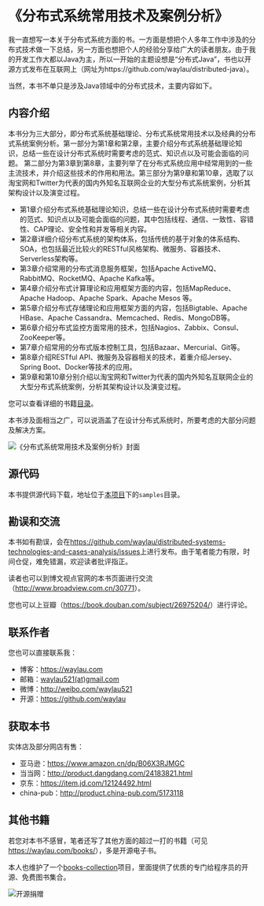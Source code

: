 # 《分布式系统常用技术及案例分析》

我一直想写一本关于分布式系统方面的书。一方面是想把个人多年工作中涉及的分布式技术做一下总结，另一方面也想把个人的经验分享给广大的读者朋友。由于我的开发工作大都以Java为主，所以一开始的主题设想是“分布式Java”，书也以开源方式发布在互联网上（网址为https://github.com/waylau/distributed-java）。

当然，本书不单只是涉及Java领域中的分布式技术，主要内容如下。

## 内容介绍

本书分为三大部分，即分布式系统基础理论、分布式系统常用技术以及经典的分布式系统案例分析。第一部分为第1章和第2章，主要介绍分布式系统基础理论知识，总结一些在设计分布式系统时需要考虑的范式、知识点以及可能会面临的问题。 第二部分为第3章到第8章，主要列举了在分布式系统应用中经常用到的一些主流技术，并介绍这些技术的作用和用法。第三部分为第9章和第10章，选取了以淘宝网和Twitter为代表的国内外知名互联网企业的大型分布式系统案例，分析其架构设计以及演变过程。

* 第1章介绍分布式系统基础理论知识，总结一些在设计分布式系统时需要考虑的范式、知识点以及可能会面临的问题，其中包括线程、通信、一致性、容错性、CAP理论、安全性和并发等相关内容。
* 第2章详细介绍分布式系统的架构体系，包括传统的基于对象的体系结构、SOA，也包括最近比较火的RESTful风格架构、微服务、容器技术、Serverless架构等。
* 第3章介绍常用的分布式消息服务框架，包括Apache ActiveMQ、RabbitMQ、RocketMQ、Apache Kafka等。
* 第4章介绍分布式计算理论和应用框架方面的内容，包括MapReduce、Apache Hadoop、Apache Spark、Apache Mesos 等。
* 第5章介绍分布式存储理论和应用框架方面的内容，包括Bigtable、Apache HBase、Apache Cassandra、Memcached、Redis、MongoDB等。
* 第6章介绍分布式监控方面常用的技术，包括Nagios、Zabbix、Consul、ZooKeeper等。
* 第7章介绍常用的分布式版本控制工具，包括Bazaar、Mercurial、Git等。
* 第8章介绍RESTful API、微服务及容器相关的技术，着重介绍Jersey、Spring Boot、Docker等技术的应用。
* 第9章和第10章分别介绍以淘宝网和Twitter为代表的国内外知名互联网企业的大型分布式系统案例，分析其架构设计以及演变过程。

您可以查看详细的书籍[目录](SUMMARY.md)。

本书涉及面相当之广，可以说涵盖了在设计分布式系统时，所要考虑的大部分问题及解决方案。

![《分布式系统常用技术及案例分析》封面](https://cloud.githubusercontent.com/assets/3233966/23100754/bb13b9a2-f6c3-11e6-874c-7a2a0cb50958.jpg)
## 源代码

本书提供源代码下载，地址位于[本项目](https://github.com/waylau/distributed-systems-technologies-and-cases-analysis)下的`samples`目录。

## 勘误和交流
本书如有勘误，会在<https://github.com/waylau/distributed-systems-technologies-and-cases-analysis/issues>上进行发布。由于笔者能力有限，时间仓促，难免错漏，欢迎读者批评指正。

读者也可以到博文视点官网的本书页面进行交流（<http://www.broadview.com.cn/30771>）。

您也可以上豆瓣（<https://book.douban.com/subject/26975204/>）进行评论。

## 联系作者

您也可以直接联系我：

* 博客：https://waylau.com
* 邮箱：[waylau521(at)gmail.com](mailto:waylau521@gmail.com)
* 微博：http://weibo.com/waylau521
* 开源：https://github.com/waylau

## 获取本书

实体店及部分网店有售：

* 亚马逊：<https://www.amazon.cn/dp/B06X3RJMGC>
* 当当网：<http://product.dangdang.com/24183821.html>
* 京东：<https://item.jd.com/12124492.html>
* china-pub：<http://product.china-pub.com/5173118>


## 其他书籍

若您对本书不感冒，笔者还写了其他方面的超过一打的书籍（可见<https://waylau.com/books/>），多是开源电子书。

本人也维护了一个[books-collection](https://github.com/waylau/books-collection)项目，里面提供了优质的专门给程序员的开源、免费图书集合。

![开源捐赠](https://waylau.com/images/showmethemoney-sm.jpg)
